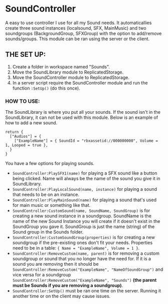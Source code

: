 # SoundController
A easy to use controller I use for all my Sound needs. It automaticallies create three sound instances (localsound, SFX, MainMusic) and two soundgroups (BackgroundGroup, SFXGroup) with the option to add/remove sounds/groups. This module can be ran using the server or the client.


## THE SET UP:
1. Create a folder in workspace named "Sounds".
2. Move the SoundLibrary module to ReplicatedStorage.
3. Move the SoundController module to ReplicatedStorage.
4. In a server script require the SoundController module and run the function `:SetUp()` (do this once).

### HOW TO USE:
The SoundLibrary is where you put all your sounds. If the sound isn't in the SoundLibrary, it can not be used with this module. Below is an example of how to add a new sound.
```
return {
  ["Audios"] = {
    ["ExampleName"] = { SoundId = "rbxassetid://000000000", Volume = 1, Looped = true },
  }
}
```
You have a few options for playing sounds.
* `SoundController:PlaySFX1(name)` for playing a SFX sound like a button being clicked. Name will always be the name of the sound you give it in SoundLibrary.
* `SoundController:PlayLocalSound(name, instance)` for playing a sound that needs to be on an instance.
* `SoundController:PlayMainSound(name)` for playing a sound that's used for main music or something like that.
* `SoundController:CustomSound(name, SoundName, SoundGroup)` is for creating a new sound instance in a soundgroup. SoundName is the name of the new Sound Instance you will create if it doesn't exist in the SoundGroup you gave it. SoundGroup is just the name (string) of the Sound group in the Sounds folder.
* `SoundController:CustomSoundGroup(properties)` is for creating a new soundgroup if the pre-existing ones don't fit your needs. Properties need to be in a table: `{ Name = "ExampleName", Volume = 1 }`.
* `SoundController:RemoveCustom(name, parent)` is for removing a custom soundgroup or sound that you no longer have the need for. If it is a sound you are removing then it should be `SoundController:RemoveCustom("ExampleName", "NameOfSoundGroup")` and vice versa for a soundgroup `SoundController:RemoveCustom("ExampleName", "Sounds")` **(the parent must be Sounds if you are removing a soundgroup)**.
* `SoundController:SetUp()` must be ran one time on the server. Running it another time or on the client may cause issues.

